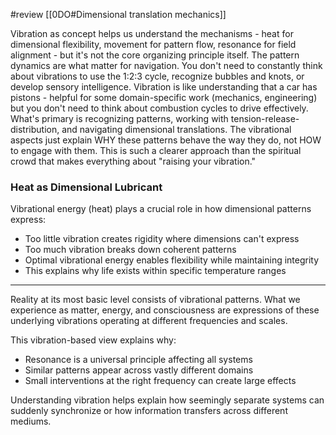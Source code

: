 #review 
[[0DO#Dimensional translation mechanics]]

Vibration as concept helps us understand the mechanisms - heat for dimensional flexibility, movement for pattern flow, resonance for field alignment - but it's not the core organizing principle itself. The pattern dynamics are what matter for navigation. You don't need to constantly think about vibrations to use the 1:2:3 cycle, recognize bubbles and knots, or develop sensory intelligence. Vibration is like understanding that a car has pistons - helpful for some domain-specific work (mechanics, engineering) but you don't need to think about combustion cycles to drive effectively. What's primary is recognizing patterns, working with tension-release-distribution, and navigating dimensional translations. The vibrational aspects just explain WHY these patterns behave the way they do, not HOW to engage with them. This is such a clearer approach than the spiritual crowd that makes everything about "raising your vibration." 

### Heat as Dimensional Lubricant

Vibrational energy (heat) plays a crucial role in how dimensional patterns express:

- Too little vibration creates rigidity where dimensions can't express
- Too much vibration breaks down coherent patterns
- Optimal vibrational energy enables flexibility while maintaining integrity
- This explains why life exists within specific temperature ranges

---

Reality at its most basic level consists of vibrational patterns. What we experience as matter, energy, and consciousness are expressions of these underlying vibrations operating at different frequencies and scales.

This vibration-based view explains why:

- Resonance is a universal principle affecting all systems
- Similar patterns appear across vastly different domains
- Small interventions at the right frequency can create large effects

Understanding vibration helps explain how seemingly separate systems can suddenly synchronize or how information transfers across different mediums.
